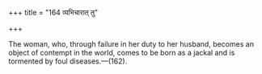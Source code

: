 +++
title = "164 व्यभिचारात् तु"

+++

The woman, who, through failure in her duty to her husband, becomes an object of contempt in the world, comes to be born as a jackal and is tormented by foul diseases.—(162).